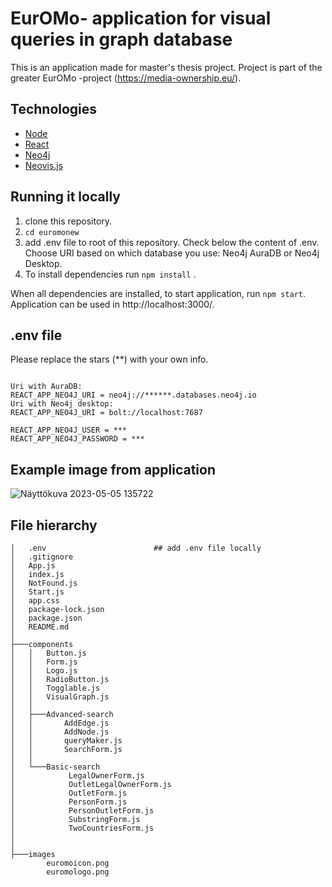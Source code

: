 # EurOMo- application for visual queries in graph database
This is an application made for master's thesis project. Project is part of the greater EurOMo -project (https://media-ownership.eu/). 

## Technologies
- [Node](https://nodejs.org/en/)
- [React](https://reactjs.org/)
- [Neo4j](https://neo4j.com/)
- [Neovis.js](https://github.com/neo4j-contrib/neovis.js?)

## Running it locally
1. clone this repository. 
2. `cd euromonew`
3. add .env file to root of this repository. Check below the content of .env. Choose URI based on which database you use: Neo4j AuraDB or Neo4j Desktop.
4. To install dependencies run `npm install` .

When all dependencies are installed, to start application, run `npm start`.  
Application can be used in http://localhost:3000/. 

## .env file 
Please replace the stars (**) with your own info.  
```PORT=3000  
  
Uri with AuraDB:  
REACT_APP_NEO4J_URI = neo4j://******.databases.neo4j.io    
Uri with Neo4j desktop:  
REACT_APP_NEO4J_URI = bolt://localhost:7687    
  
REACT_APP_NEO4J_USER = ***   
REACT_APP_NEO4J_PASSWORD = ***
```
## Example image from application 

![Näyttökuva 2023-05-05 135722](https://user-images.githubusercontent.com/78361679/236645063-c55a4efe-dc9c-4342-b8e2-36d33dc1be0e.png)



## File hierarchy 
```
│   .env                        ## add .env file locally  
│   .gitignore  
│   App.js  
│   index.js  
│   NotFound.js  
│   Start.js  
│   app.css  
│   package-lock.json  
│   package.json  
│   README.md  
│  
├───components  
│   │   Button.js  
│   │   Form.js  
│   │   Logo.js  
│   │   RadioButton.js  
│   │   Togglable.js  
│   │   VisualGraph.js  
│   │  
│   ├───Advanced-search  
│   │       AddEdge.js  
│   │       AddNode.js  
│   │       queryMaker.js  
│   │       SearchForm.js  
│   │  
│   └───Basic-search  
│            LegalOwnerForm.js  
│            OutletLegalOwnerForm.js  
│            OutletForm.js  
│            PersonForm.js  
│            PersonOutletForm.js  
│            SubstringForm.js  
│            TwoCountriesForm.js  
│         
│         
├───images  
        euromoicon.png  
        euromologo.png  
```
